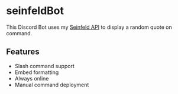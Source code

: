 # seinfeldBot

This Discord Bot uses my [Seinfeld API](https://github.com/uday-rana/seinfeldAPI) to display a random quote on command.

## Features
- Slash command support
- Embed formatting
- Always online
- Manual command deployment
